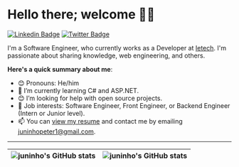 # Hello there; welcome 👋🏾

[![Linkedin Badge](https://img.shields.io/badge/-ogar-peter-junior-blue?style=for-the-badge&logo=Linkedin&logoColor=white&link=https://www.linkedin.com/in/ogar-peter-junior)](https://www.linkedin.com/in/ogar-peter-junior) [![Twitter Badge](https://img.shields.io/badge/-@peterjuninho-1ca0f1?style=for-the-badge&logo=twitter&logoColor=white&link=https://twitter.com/peterjuninho)](https://twitter.com/peterjuninho)

I'm a Software Engineer, who currently works as a Developer at [Ietech](https://ietech.com.ng). I'm passionate about sharing knowledge, web engineering, and others.

**Here's a quick summary about me**:

- 😊 Pronouns: He/him
- 🌱 I’m currently learning C# and ASP.NET.
- 😊 I’m looking for help with open source projects.
- 💼 Job interests: Software Engineer, Front Engineer, or Backend Engineer (Intern or Junior level).
- 📫 You can [view my resume](#) and contact me by emailing juninhopeter1@gmail.com.

---

| <img align="center" src="https://github-readme-stats.vercel.app/api?username=juninhotech&show_icons=true&include_all_commits=true&hide_border=true" alt="juninho's GitHub stats" /> | <img align="center" src="https://github-readme-stats.vercel.app/api/top-langs/?username=juninhotech&langs_count=8&layout=compact&hide_border=true" alt="juninho's GitHub stats" /> |
| ------------- | ------------- |
